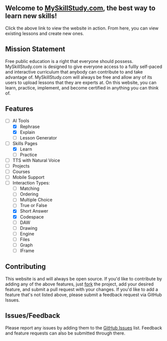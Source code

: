 ## Welcome to [MySkillStudy.com](https://myskillstudy.com), the best way to learn new skills!

Click the above link to view the website in action. From here, you can view existing lessons and create new ones.

## Mission Statement

Free public education is a right that everyone should possess. MySkillStudy.com is designed to give everyone access to a fullly self-paced and interactive curriculum that anybody can contribute to and take advantage of. MySkillStudy.com will always be free and allow any of its users to upload lessons that they are experts at. On this website, you can learn, practice, implement, and become certified in anything you can think of.

## Features
- [ ] AI Tools
  - [x] Rephrase
  - [x] Explain
  - [ ] Lesson Generator
- [ ] Skills Pages
  - [x] Learn
  - [ ] Practice
- [ ] TTS with Natural Voice
- [ ] Projects
- [ ] Courses
- [ ] Mobile Support
- [ ] Interaction Types:
  - [ ] Matching
  - [ ] Ordering
  - [ ] Multiple Choice
  - [ ] True or False
  - [x] Short Answer
  - [x] Codespace
  - [ ] DAW
  - [ ] Drawing
  - [ ] Engine
  - [ ] Files
  - [ ] Graph
  - [ ] IFrame

## Contributing
This website is and will always be open source. If you'd like to contribute by adding any of the above features, just [fork](https://github.com/DerekSturm263/Lesson-Host/fork) the project, add your desired feature, and submit a pull request with your changes. If you'd like to add a feature that's not listed above, please submit a feedback request via GitHub Issues.

## Issues/Feedback
Please report any issues by adding them to the [GitHub Issues](https://github.com/DerekSturm263/Lesson-Host/issues) list. Feedback and feature requests can also be submitted through there.
